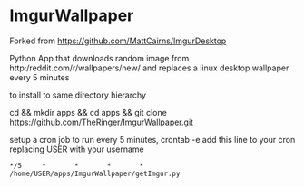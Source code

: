 # ImgurWallpaper
Forked from https://github.com/MattCairns/ImgurDesktop

Python App that downloads random image from http:/reddit.com/r/wallpapers/new/ and replaces a linux desktop wallpaper every 5 minutes

to install to same directory hierarchy

cd && mkdir apps && cd apps && git clone https://github.com/TheRinger/ImgurWallpaper.git

setup a cron job to run every 5 minutes,
crontab -e
add this line to your cron replacing USER with your username
```
*/5     *       *       *       *       /home/USER/apps/ImgurWallpaper/getImgur.py
```
